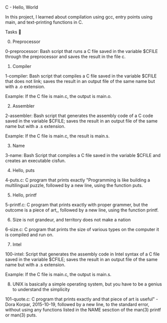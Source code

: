 C - Hello, World

In this project, I learned about compilation using gcc, entry points using main, and text-printing functions in C.

Tasks 📃

0. Preprocessor

0-preprocessor: Bash script that runs a C file saved in the variable $CFILE through the preprocessor and saves the result in the file c.

1. Compiler

1-compiler: Bash script that compiles a C file saved in the variable $CFILE that does not link; saves the result in an output file of the same name but with a .o extension.

Example: If the C file is main.c, the output is main.o.

2. Assembler

2-assembler: Bash script that generates the assembly code of a C code saved in the variable $CFILE; saves the result in an output file of the same name but with a .s extension.

Example: If the C file is main.c, the result is main.s.

3. Name

3-name: Bash Script that compiles a C file saved in the variable $CFILE and creates an executable cisfun.

4. Hello, puts

4-puts.c: C program that prints exactly "Programming is like building a multilingual puzzle, followed by a new line, using the function puts.

5. Hello, printf

5-printf.c: C program that prints exactly with proper grammer, but the outcome is a piece of art,, followed by a new line, using the function printf.

6. Size is not grandeur, and territory does not make a nation

6-size.c: C program that prints the size of various types on the computer it is compiled and run on.

7. Intel

100-intel: Script that generates the assembly code in Intel syntax of a C file saved in the variable $CFILE; saves the result in an output file of the same name but with a .s extension.

Example: If the C file is main.c, the output is main.s.

8. UNIX is basically a simple operating system, but you have to be a genius to understand the simplicity

101-quote.c: C program that prints exactly and that piece of art is useful" - Dora Korpar, 2015-10-19, followed by a new line, to the standard error, without using any functions listed in the NAME sesction of the man(3) printf or man(3) puts.
